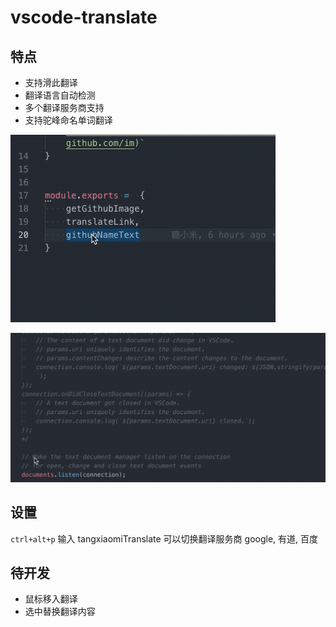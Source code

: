 # vscode-translate 

## 特点

* 支持滑此翻译
* 翻译语言自动检测
* 多个翻译服务商支持
* 支持驼峰命名单词翻译

![支持驼峰命名单词翻译](./images/demo/show1.gif)

![支持滑此翻译](./images/demo/show2.gif)

## 设置

`ctrl+alt+p` 输入 tangxiaomiTranslate 可以切换翻译服务商 google, 有道, 百度


## 待开发

* 鼠标移入翻译
* 选中替换翻译内容